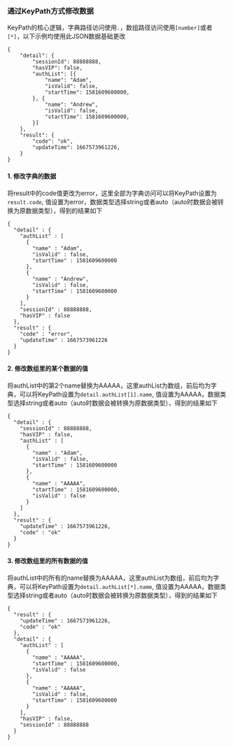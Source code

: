### 通过KeyPath方式修改数据

KeyPath的核心逻辑，字典路径访问使用`.`，数组路径访问使用`[number]`或者`[*]`，以下示例均使用此JSON数据基础更改

	{
		"detail": {
			"sessionId": 88888888,
			"hasVIP": false,
			"authList": [{
				"name": "Adam",
				"isValid": false,
				"startTime": 1581609600000,
			}, {
				"name": "Andrew",
				"isValid": false,
				"startTime": 1581609600000,
			}]
		},
		"result": {
			"code": "ok",
			"updateTime": 1667573961226,
		}
	}

#### 1. 修改字典的数据
将result中的code值更改为error，这里全部为字典访问可以将KeyPath设置为`result.code`, 值设置为error，数据类型选择string或者auto（auto时数据会被转换为原数据类型），得到的结果如下

	{
	  "detail" : {
	    "authList" : [
	      {
	        "name" : "Adam",
	        "isValid" : false,
	        "startTime" : 1581609600000
	      },
	      {
	        "name" : "Andrew",
	        "isValid" : false,
	        "startTime" : 1581609600000
	      }
	    ],
	    "sessionId" : 88888888,
	    "hasVIP" : false
	  },
	  "result" : {
	    "code" : "error",
	    "updateTime" : 1667573961226
	  }
	}

#### 2. 修改数组里的某个数据的值
将authList中的第2个name替换为AAAAA，这里authList为数组，前后均为字典，可以将KeyPath设置为`detail.authList[1].name`, 值设置为AAAAA，数据类型选择string或者auto（auto时数据会被转换为原数据类型），得到的结果如下

	{
	  "detail" : {
	    "sessionId" : 88888888,
	    "hasVIP" : false,
	    "authList" : [
	      {
	        "name" : "Adam",
	        "isValid" : false,
	        "startTime" : 1581609600000
	      },
	      {
	        "name" : "AAAAA",
	        "startTime" : 1581609600000,
	        "isValid" : false
	      }
	    ]
	  },
	  "result" : {
	    "updateTime" : 1667573961226,
	    "code" : "ok"
	  }
	}

#### 3. 修改数组里的所有数据的值

将authList中的所有的name替换为AAAAA，这里authList为数组，前后均为字典，可以将KeyPath设置为`detail.authList[*].name`, 值设置为AAAAA，数据类型选择string或者auto（auto时数据会被转换为原数据类型），得到的结果如下

	{
	  "result" : {
	    "updateTime" : 1667573961226,
	    "code" : "ok"
	  },
	  "detail" : {
	    "authList" : [
	      {
	        "name" : "AAAAA",
	        "startTime" : 1581609600000,
	        "isValid" : false
	      },
	      {
	        "name" : "AAAAA",
	        "isValid" : false,
	        "startTime" : 1581609600000
	      }
	    ],
	    "hasVIP" : false,
	    "sessionId" : 88888888
	  }
	}

